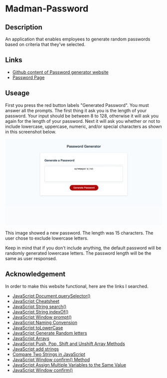 # Madman-Password

## Description
An application that enables employees to generate random passwords based on criteria that they’ve selected.

## Links
* [Github content of Password generator website](https://github.com/JeanSuw/madman-password)
* [Password Page](https://jeansuw.github.io/madman-password/)

## Useage
First you press the red button labels "Generated Password". You must answer all the prompts. The first thing it ask you is the length of your password. Your input should be between 8 to 128, otherwise it will ask you again for the length of your password. Next it will ask you whether or not to include lowercase, uppercase, numeric, and/or special characters as shown in this screenshot below.

![WebsiteScreenshot](./Develop/Password-Generator-Screenshot.png)

This image showed a new password. The length was 15 characters. The user chose to exclude lowercase letters.

Keep in mind that if you don't include anything, the default password will be randomly generated lowercase letters. The password length will be the same as user responsed.

## Acknowledgement
In order to make this website functional, here are the links I searched.

* [JavaScript Document.querySelector()](https://developer.mozilla.org/en-US/docs/Web/API/Document/querySelector)
* [JavaScript Cheatsheet](https://htmlcheatsheet.com/js/)
* [JavaScript String search()](https://www.w3schools.com/jsref/jsref_search.asp)
* [JavaScript String indexOf()](https://www.w3schools.com/jsref/jsref_indexof.asp)
* [JavaScript Window prompt()](https://www.w3schools.com/jsref/met_win_prompt.asp)
* [JavaScript Naming Convension](https://www.syncfusion.com/blogs/post/10-javascript-naming-conventions-every-developer-should-know.aspx)
* [JavaScript toLowerCase](https://developer.mozilla.org/en-US/docs/Web/JavaScript/Reference/Global_Objects/String/toLowerCase)
* [JavaScript Generate Random letters](https://stackoverflow.com/questions/1349404/generate-random-string-characters-in-javascript)
* [JavaScript Arrays](https://www.w3schools.com/js/js_arrays.asp)
* [JavaScript Push, Pop, Shift and Unshift Array Methods](https://www.hackinbits.com/articles/js/push-pop-shift-and-unshift-array-methods-in-javascript)
* [JavaScript add strings](https://zetcode.com/javascript/add-string/#:~:text=The%20easiest%20way%20of%20concatenating,that%20the%20operator%20is%20overloaded.&text=let%20a%20%3D%20'old'%3B,log(c)%3B)
* [Compare Two Strings in JavaScript](https://www.scaler.com/topics/compare-two-strings-in-javascript/)
* [JavaScript Window confirm() Method](https://www.geeksforgeeks.org/javascript-window-confirm-method/)
* [JavaScript Assign Multiple Variables to the Same Value](https://livingwithcode.com/assign-multiple-variables-to-the-same-value-in-javascript/#:~:text=If%20you%20want%20to%20assign,the%20same%20line%20of%20code.)
* [JavaScript Window confirm()](https://www.w3schools.com/jsref/met_win_confirm.asp)